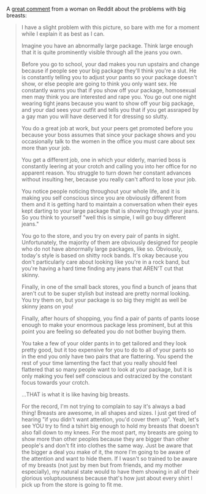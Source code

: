 A [great comment](https://www.reddit.com/r/AskReddit/comments/vc6ky/do_you_want_me_to_look_at_your_breasts_or_do_you/c53bibq/) from a woman on Reddit about the problems with big breasts:

> I have a slight problem with this picture, so bare with me for a moment while I explain it as best as I can.
> 
> Imagine you have an abnormally large package. Think large enough that it is quite prominently visible through all the jeans you own.
> 
> Before you go to school, your dad makes you run upstairs and change because if people see your big package they'll think you're a slut. He is constantly telling you to adjust your pants so your package doesn't show, or else people are going to think you only want sex. He constantly warns you that if you show off your package, homosexual men may think you are interested and rape you. You go out one night wearing tight jeans because you want to show off your big package, and your dad sees your outfit and tells you that if you get assraped by a gay man you will have deserved it for dressing so slutty.
> 
> You do a great job at work, but your peers get promoted before you because your boss assumes that since your package shows and you occasionally talk to the women in the office you must care about sex more than your job.
> 
> You get a different job, one in which your elderly, married boss is constantly leering at your crotch and calling you into her office for no apparent reason. You struggle to turn down her constant advances without insulting her, because you really can't afford to lose your job.
> 
> You notice people noticing throughout your whole life, and it is making you self conscious since you are obviously different from them and it is getting hard to maintain a conversation when their eyes kept darting to your large package that is showing through your jeans. So you think to yourself "well this is simple, I will go buy different jeans."
> 
> You go to the store, and you try on every pair of pants in sight. Unfortunately, the majority of them are obviously designed for people who do not have abnormally large packages, like so. Obviously, today's style is based on shitty rock bands. It's okay because you don't particularly care about looking like you're in a rock band, but you're having a hard time finding any jeans that AREN'T cut that skinny.
> 
> Finally, in one of the small back stores, you find a bunch of jeans that aren't cut to be super stylish but instead are pretty normal looking. You try them on, but your package is so big they might as well be skinny jeans on you!
> 
> Finally, after hours of shopping, you find a pair of pants of pants loose enough to make your enormous package less prominent, but at this point you are feeling so defeated you do not bother buying them.
> 
> You take a few of your older pants in to get tailored and they look pretty good, but it too expensive for you to do to all of your pants so in the end you only have two pairs that are flattering. You spend the rest of your time lamenting the fact that you really should feel flattered that so many people want to look at your package, but it is only making you feel self conscious and ostracized by the constant focus towards your crotch.
> 
> ...THAT is what it is like having big breasts.
> 
> For the record, I'm not trying to complain to say it's always a bad thing! Breasts are awesome, in all shapes and sizes. I just get tired of hearing "if you didn't want attention, you'd cover them up". Yeah, let's see YOU try to find a tshirt big enough to hold my breasts that doesn't also fall down to my knees. For the most part, my breasts are going to show more than other peoples because they are bigger than other people's and don't fit into clothes the same way. Just be aware that the bigger a deal you make of it, the more I'm going to be aware of the attention and want to hide them. If I wasn't so trained to be aware of my breasts (not just by men but from friends, and my mother especially), my natural state would to have them showing in all of their glorious voluptuousness because that's how just about every shirt I pick up from the store is going to fit me.